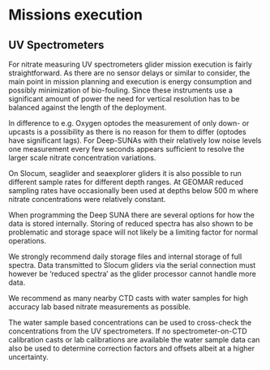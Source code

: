 # Missions execution

## UV Spectrometers
For nitrate measuring UV spectrometers glider mission execution is fairly straightforward. As there are no sensor delays or similar to consider, the main point in mission planning and execution is energy consumption and possibly minimization of bio-fouling. Since these instruments use a significant amount of power the need for vertical resolution has to be balanced against the length of the deployment.

In difference to e.g. Oxygen optodes the measurement of only down- or upcasts is a possibility as there is no reason for them to differ (optodes have significant lags). For Deep-SUNAs with their relatively low noise levels one measurement every few seconds appears sufficient to resolve the larger scale nitrate concentration variations.

On Slocum, seaglider and seaexplorer gliders it is also possible to run different sample rates for different depth ranges. At GEOMAR reduced sampling rates have occasionally been used at depths below 500 m where nitrate concentrations were relatively constant.

When programming the Deep SUNA there are several options for how the data is stored internally. Storing of reduced spectra has also shown to be problematic and storage space will not likely be a limiting factor for normal operations.

We strongly recommend daily storage files and internal storage of full spectra. Data transmitted to Slocum gliders via the serial connection must however be ‘reduced spectra’ as the glider processor cannot handle more data.

We recommend as many nearby CTD casts with water samples for high accuracy lab based nitrate measurements as possible. 

The water sample based concentrations can be used to cross-check the concentrations from the UV spectrometers. If no spectrometer-on-CTD calibration casts or lab calibrations are available the water sample data can also be used to determine correction factors and offsets albeit at a higher uncertainty.
